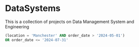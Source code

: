 # DataSystems
This is a collection of projects on Data Management System and Engineering

```sql
(location = 'Manchester' AND order_date > '2024-05-01') 
OR order_date <= '2024-07-31'

```
